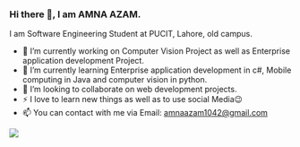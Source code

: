 ### Hi there 👋, I am AMNA AZAM.
I am Software Engineering Student at PUCIT, Lahore, old campus.

- 🔭 I’m currently working on Computer Vision Project as well as Enterprise application development Project.
- 🌱 I’m currently learning Enterprise application development in c#, Mobile computing in Java and computer vision in python.
- 👯 I’m looking to collaborate on web development projects.
- ⚡ I love to learn new things as well as to use social Media😉
- 📫 You can contact with me via Email: amnaazam1042@gmail.com

<img src="https://github-readme-stats.vercel.app/api?username=amnaazam123&&show_icons=true&title_color=ffffff&icon_color=bb2acf&text_color=daf7dc&bg_color=151515">
